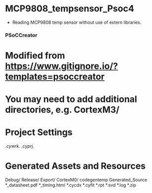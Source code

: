 # MCP9808_tempsensor_Psoc4
- Reading MCP9808 temp sensor without use of extern libraries.

### PSoCCreator ###
# Modified from https://www.gitignore.io/?templates=psoccreator
# You may need to add additional directories, e.g. CortexM3/

# Project Settings
*.cywrk.*
*.cyprj.*

# Generated Assets and Resources
Debug/
Release/
Export/
CortexM0/
codegentemp
Generated_Source
*_datasheet.pdf
*_timing.html
*.cycdx
*.cyfit
*.rpt
*.svd
*.log
*.zip
